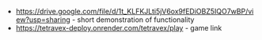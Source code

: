 * https://drive.google.com/file/d/1t_KLFKJLti5jV6ox9fEDiOBZ5IQO7wBP/view?usp=sharing - short demonstration of functionality
* https://tetravex-deploy.onrender.com/tetravex/play - game link
